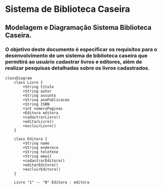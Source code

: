 # Sistema de Biblioteca Caseira
## Modelagem e Diagramação Sistema Biblioteca Caseira.
### O objetivo deste documento é especificar os requisitos para o desenvolvimento de um sistema de biblioteca caseira que permitirá ao usuário cadastrar livros e editores, além de realizar pesquisas detalhadas sobre os livros cadastrados.

```mermaid
classDiagram
    class Livro {
        +String titulo
        +String autor
        +String assunto
        +String anoPublicacao
        +String ISBN
        +int numeroPaginas
        +Editora editora
        +cadastrarLivro()
        +editarLivro()
        +excluirLivro()
    }

    class Editora {
        +String nome
        +String endereco
        +String telefone
        +String email
        +cadastrarEditora()
        +editarEditora()
        +excluirEditora()
    }

    Livro "1" -- "N" Editora : editora
```
